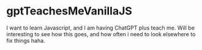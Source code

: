 # gptTeachesMeVanillaJS
I want to learn Javascript, and I am having ChatGPT plus teach me. Will be interesting to see how this goes, and how often i need to look elsewhere to fix things haha.

